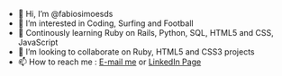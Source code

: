 - 👋 Hi, I’m @fabiosimoesds
- 👀 I’m interested in Coding, Surfing and Football
- 🌱 Continously learning Ruby on Rails, Python, SQL, HTML5 and CSS, JavaScript
- 💞️ I’m looking to collaborate on Ruby, HTML5 and CSS3 projects
- 📫 How to reach me : <a class="btn" href="mailto:fabio.simoesds@gmail.com">E-mail me</a> or <a class="footer-link" href="https://www.linkedin.com/in/fabio-dos-santos-ab394950/">LinkedIn Page</a>

<!---
fabiosimoesds/fabiosimoesds is a ✨ special ✨ repository because its `README.md` (this file) appears on your GitHub profile.
You can click the Preview link to take a look at your changes.
--->
